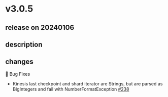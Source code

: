 # v3.0.5

## release on 20240106

## description

## changes

🐞 Bug Fixes

* Kinesis last checkpoint and shard iterator are Strings, but are parsed as BigIntegers and fail with NumberFormatException <a href="https://github.com/spring-projects/spring-integration-aws/issues/238" data-hovercard-type="issue" data-hovercard-url="/spring-projects/spring-integration-aws/issues/238/hovercard">#238</a>

